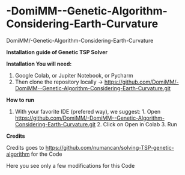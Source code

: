 # -DomiMM--Genetic-Algorithm-Considering-Earth-Curvature
 DomiMM/-Genetic-Algorithm-Considering-Earth-Curvature

**Installation guide of Genetic TSP Solver**

**Installation You will need:**
1. Google Colab, or Jupiter Notebook, or Pycharm 
2. Then clone the repository locally → https://github.com/DomiMM/-DomiMM--Genetic-Algorithm-Considering-Earth-Curvature.git 

 **How to run**
1. With your favorite IDE (prefered way), we suggest: 1. Open https://github.com/DomiMM/-DomiMM--Genetic-Algorithm-Considering-Earth-Curvature.git 2. Click on Open in Colab 3. Run


**Credits**

Credits goes to https://github.com/numancan/solving-TSP-genetic-algorithm for the Code

Here you see only a few modifications for this Code
